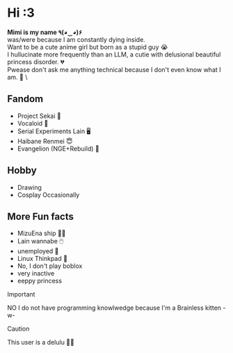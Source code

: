 # Hi :3
**Mimi is my name  ٩(◕‿◕)۶** \
was/were because I am constantly dying inside. \
Want to be a cute anime girl but born as a stupid guy 😭 \
I hullucinate more frequently than an LLM, a cutie with delusional beautiful princess disorder. 💔 \
Pwease don't ask me anything technical because I don't even know what I am. 🥀 \

## Fandom
- Project Sekai 🎵
- Vocaloid 🎤
- Serial Experiments Lain 🖥️
- Haibane Renmei 😇
- Evangelion (NGE+Rebuild) 🤖


## Hobby
- Drawing
- Cosplay Occasionally

## More Fun facts
- MizuEna ship 🎀🎨
- Lain wannabe 🖱️
- unemployed 🔻
- Linux Thinkpad 🥇
- No, I don't play boblox
- very inactive
- eeppy princess


> [!IMPORTANT]
>  NO I do not have programming knowlwedge 
>  because I'm a Brainless kitten -w-


> [!CAUTION]
> This user is a delulu 🧠🔻


